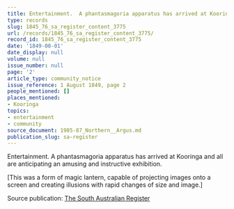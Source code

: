 ```yaml
---
title: Entertainment.  A phantasmagoria apparatus has arrived at Kooringa
type: records
slug: 1845_76_sa_register_content_3775
url: /records/1845_76_sa_register_content_3775/
record_id: 1845_76_sa_register_content_3775
date: '1849-08-01'
date_display: null
volume: null
issue_number: null
page: '2'
article_type: community_notice
issue_reference: 1 August 1849, page 2
people_mentioned: []
places_mentioned:
- Kooringa
topics:
- entertainment
- community
source_document: 1985-87_Northern__Argus.md
publication_slug: sa-register
---
```


Entertainment.  A phantasmagoria apparatus has arrived at Kooringa and all are anticipating an amusing and instructive exhibition.

[This was a form of magic lantern, capable of projecting images onto a screen and creating illusions with rapid changes of size and image.]

Source publication: [The South Australian Register](/publications/sa-register/)
